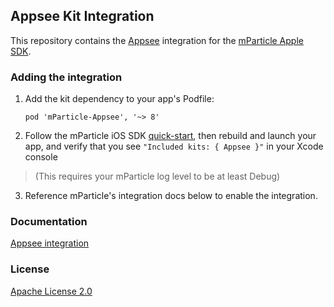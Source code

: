 ## Appsee Kit Integration

This repository contains the [Appsee](https://www.appsee.com) integration for the [mParticle Apple SDK](https://github.com/mParticle/mparticle-apple-sdk).

### Adding the integration

1. Add the kit dependency to your app's Podfile:

    ```
    pod 'mParticle-Appsee', '~> 8'
    ```

2. Follow the mParticle iOS SDK [quick-start](https://github.com/mParticle/mparticle-apple-sdk), then rebuild and launch your app, and verify that you see `"Included kits: { Appsee }"` in your Xcode console 

> (This requires your mParticle log level to be at least Debug)

3. Reference mParticle's integration docs below to enable the integration.

### Documentation

[Appsee integration](https://docs.mparticle.com/integrations/appsee/event/)

### License

[Apache License 2.0](http://www.apache.org/licenses/LICENSE-2.0)
